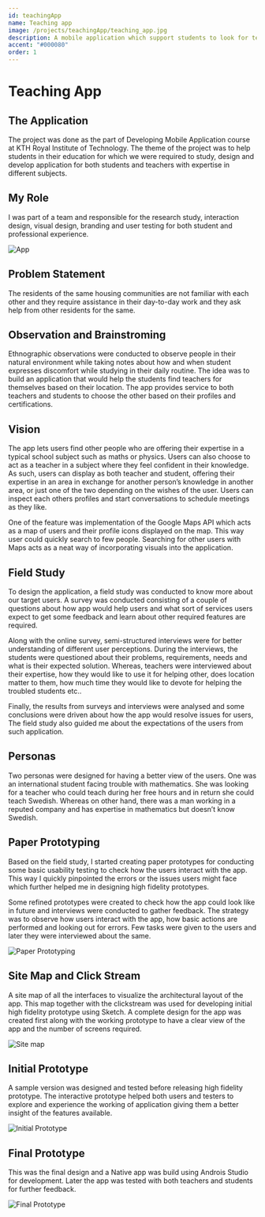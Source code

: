 ```yaml
---
id: teachingApp
name: Teaching app
image: /projects/teachingApp/teaching_app.jpg
description: A mobile application which support students to look for teachers having expertise in their domains.
accent: "#000080"
order: 1
---
```


# Teaching App

## The Application

The project was done as the part of Developing Mobile Application course at KTH Royal Institute of Technology. The theme of the project was to help students in their education for which we were required to study, design and develop application for both students and teachers with expertise in different subjects.

## My Role

I was part of a team and responsible for the research study, interaction design, visual design, branding and user testing for both student and professional experience.

![App](/projects/teachingApp/teaching_app.jpg)

## Problem Statement

The residents of the same housing communities are not familiar with each other and they require assistance in their day-to-day work and they ask help from other residents for the same.

## Observation and Brainstroming

Ethnographic observations were conducted to observe people in their natural environment while taking notes about how and when student expresses discomfort while studying in their daily routine. The idea was to build an application that would help the students find teachers for themselves based on their location. The app provides service to both teachers and students to choose the other based on their profiles and certifications.

## Vision

The app lets users find other people who are offering their expertise in a typical school subject such as maths or physics. Users can also choose to act as a teacher in a subject where they feel confident in their knowledge. As such, users can display as both teacher and student, offering their expertise in an area in exchange for another person’s knowledge in another area, or just one of the two depending on the wishes of the user. Users can inspect each others profiles and start conversations to schedule meetings as they like.

One of the feature was implementation of the Google Maps API which acts as a map of users and their profile icons displayed on the map. This way user could quickly search to few people. Searching for other users with Maps acts as a neat way of incorporating visuals into the application.

## Field Study

To design the application, a field study was conducted to know more about our target users. A survey was conducted consisting of a couple of questions about how app would help users and what sort of services users expect to get some feedback and learn about other required features are required.

Along with the online survey, semi-structured interviews were for better understanding of different user perceptions. During the interviews, the students were questioned about their problems, requirements, needs and what is their expected solution. Whereas, teachers were interviewed about their expertise, how they would like to use it for helping other, does location matter to them, how much time they would like to devote for helping the troubled students etc..

Finally, the results from surveys and interviews were analysed and some conclusions were driven about how the app would resolve issues for users, The field study also guided me about the expectations of the users from such application.

## Personas

Two personas were designed for having a better view of the users. One was an international student facing trouble with mathematics. She was looking for a teacher who could teach during her free hours and in return she could teach Swedish. Whereas on other hand, there was a man working in a reputed company and has expertise in mathematics but doesn’t know Swedish.

## Paper Prototyping

Based on the field study, I started creating paper prototypes for conducting some basic usability testing to check how the users interact with the app. This way I quickly pinpointed the errors or the issues users might face which further helped me in designing high fidelity prototypes.

Some refined prototypes were created to check how the app could look like in future and interviews were conducted to gather feedback. The strategy was to observe how users interact with the app, how basic actions are performed and looking out for errors. Few tasks were given to the users and later they were interviewed about the same.

![Paper Prototyping](/projects/teachingApp/teachingapp_paper_prototype.jpg)

## Site Map and Click Stream

A site map of all the interfaces to visualize the architectural layout of the app. This map together with the clickstream was used for developing initial high fidelity prototype using Sketch. A complete design for the app was created first along with the working prototype to have a clear view of the app and the number of screens required.

![Site map](/projects/teachingApp/teachingapp_sitemap.png)

## Initial Prototype

A sample version was designed and tested before releasing high fidelity prototype. The interactive prototype helped both users and testers to explore and experience the working of application giving them a better insight of the features available.

![Initial Prototype](/projects/teachingApp/teachingapp_initial_design.jpg)

## Final Prototype

This was the final design and a Native app was build using Androis Studio for development. Later the app was tested with both teachers and students for further feedback.

![Final Prototype](/projects/teachingApp/teachingapp_final_design.jpg)
